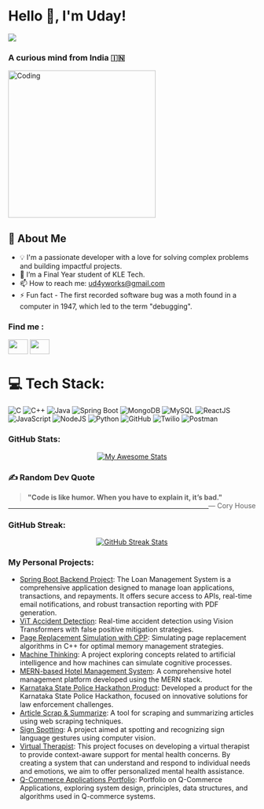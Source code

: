 <h1 align="left">Hello 👋, I'm Uday!</h1>

[![](https://visitcount.itsvg.in/api?id=ud4yy&label=Profile%20Views&color=11&icon=2&pretty=false)](https://visitcount.itsvg.in)

<h3 align="left">A curious mind from India 🇮🇳</h3>

<img align="center" alt="Coding" width="300" src="https://github.com/user-attachments/assets/ee073d8a-bd7a-4faa-af3e-2d5e6d92df09">

## 🚀 About Me
- 💡 I'm a passionate developer with a love for solving complex problems and building impactful projects.
- 🌱 I’m a Final Year student of KLE Tech.
- 📫 How to reach me: ud4yworks@gmail.com
- ⚡ Fun fact - The first recorded software bug was a moth found in a computer in 1947, which led to the term "debugging".

<h3 align="left">Find me :</h3>
<p align="left">
<a href="https://www.linkedin.com/in/uday-jartarghar-b5711a284/" target="blank"><img align="center" src="https://raw.githubusercontent.com/rahuldkjain/github-profile-readme-generator/master/src/images/icons/Social/linked-in-alt.svg" height="30" width="40" /></a>
<a href="https://www.naukri.com/code360/profile/AgeNtX" target="blank"><img align="center" src="https://raw.githubusercontent.com/rahuldkjain/github-profile-readme-generator/master/src/images/icons/Social/leet-code.svg" height="30" width="40" /></a>
</p>

# 💻 Tech Stack:
![C](https://img.shields.io/badge/c-%2300599C.svg?style=for-the-badge&logo=c&logoColor=white) 
![C++](https://img.shields.io/badge/c++-%2300599C.svg?style=for-the-badge&logo=c%2B%2B&logoColor=white) 
![Java](https://img.shields.io/badge/java-%23ED8B00.svg?style=for-the-badge&logo=java&logoColor=white) 
![Spring Boot](https://img.shields.io/badge/springboot-%236DB33F.svg?style=for-the-badge&logo=springboot&logoColor=white) 
![MongoDB](https://img.shields.io/badge/MongoDB-%234ea94b.svg?style=for-the-badge&logo=mongodb&logoColor=white) 
![MySQL](https://img.shields.io/badge/mysql-%2300f.svg?style=for-the-badge&logo=mysql&logoColor=white) 
![ReactJS](https://img.shields.io/badge/reactjs-%2361DAFB.svg?style=for-the-badge&logo=react&logoColor=white) 
![JavaScript](https://img.shields.io/badge/javascript-%23F7DF1E.svg?style=for-the-badge&logo=javascript&logoColor=black) 
![NodeJS](https://img.shields.io/badge/node.js-%2343853D.svg?style=for-the-badge&logo=node.js&logoColor=white) 
![Python](https://img.shields.io/badge/python-%233776AB.svg?style=for-the-badge&logo=python&logoColor=white) 
![GitHub](https://img.shields.io/badge/github-%23181717.svg?style=for-the-badge&logo=github&logoColor=white) 
![Twilio](https://img.shields.io/badge/twilio-%23F22F46.svg?style=for-the-badge&logo=twilio&logoColor=white) 
![Postman](https://img.shields.io/badge/postman-%23FF6C37.svg?style=for-the-badge&logo=postman&logoColor=white)

<h3 align="left">GitHub Stats:</h3>
<div align="center" style="display: flex; justify-content: center; gap: 20px;">
  <a href="https://git.io/awesome-stats-card">
    <img src="https://awesome-github-stats.azurewebsites.net/user-stats/ud4yy?cardType=github&theme=midnight-purple&preferLogin=false&Background=000000" alt="My Awesome Stats" />
  </a>
</div>

### ✍️ Random Dev Quote
> **"Code is like humor. When you have to explain it, it’s bad."** <span style="float: right;">— Cory House</span>

---

<h3 align="left">GitHub Streak:</h3>
<div align="center" style="display: flex; justify-content: center; gap: 20px;">
  <a href="https://git.io/streak-stats">
    <img src="https://streak-stats.demolab.com?user=ud4yy&theme=dark&background=0D1117&ring=F2AD00&fire=F2AD00&currStreakLabel=F2AD00" alt="GitHub Streak Stats" />
  </a>
</div>

<h3 align="left">My Personal Projects:</h3>
<ul>
  <li><a href="https://github.com/ud4yy/LoanManagement_System" target="_blank">Spring Boot Backend Project</a>: The Loan Management System is a comprehensive application designed to manage loan applications, transactions, and repayments. It offers secure access to APIs, real-time email notifications, and robust transaction reporting with PDF generation.</li>
  <li><a href="https://github.com/ud4yy/ViT-AccidentDetection" target="_blank">ViT Accident Detection</a>: Real-time accident detection using Vision Transformers with false positive mitigation strategies.</li>
  <li><a href="https://github.com/ud4yy/PagingSimulation" target="_blank">Page Replacement Simulation with CPP</a>: Simulating page replacement algorithms in C++ for optimal memory management strategies.</li>
  <li><a href="https://github.com/ud4yy/Machine-Thinking" target="_blank">Machine Thinking</a>: A project exploring concepts related to artificial intelligence and how machines can simulate cognitive processes.</li>
  <li><a href="https://github.com/ud4yy/Rootz-MERN" target="_blank">MERN-based Hotel Management System</a>: A comprehensive hotel management platform developed using the MERN stack.</li>
  <li><a href="https://github.com/ud4yy/kspofficialREPO" target="_blank">Karnataka State Police Hackathon Product</a>: Developed a product for the Karnataka State Police Hackathon, focused on innovative solutions for law enforcement challenges.</li>
  <li><a href="https://github.com/ud4yy/Article-Scrap-Summarize" target="_blank">Article Scrap & Summarize</a>: A tool for scraping and summarizing articles using web scraping techniques.</li>
  <li><a href="https://github.com/ud4yy/sign-spot" target="_blank">Sign Spotting</a>: A project aimed at spotting and recognizing sign language gestures using computer vision.</li>
  <li><a href="https://github.com/ud4yy/Virtual-Therapist" target="_blank">Virtual Therapist</a>: This project focuses on developing a virtual therapist to provide context-aware support for mental health concerns. By creating a system that can understand and respond to individual needs and emotions, we aim to offer personalized mental health assistance.</li>
  <li><a href="https://ud4yy.github.io/APS-Portfolio/" target="_blank">Q-Commerce Applications Portfolio</a>: Portfolio on Q-Commerce Applications, exploring system design, principles, data structures, and algorithms used in Q-commerce systems.</li>
</ul>
